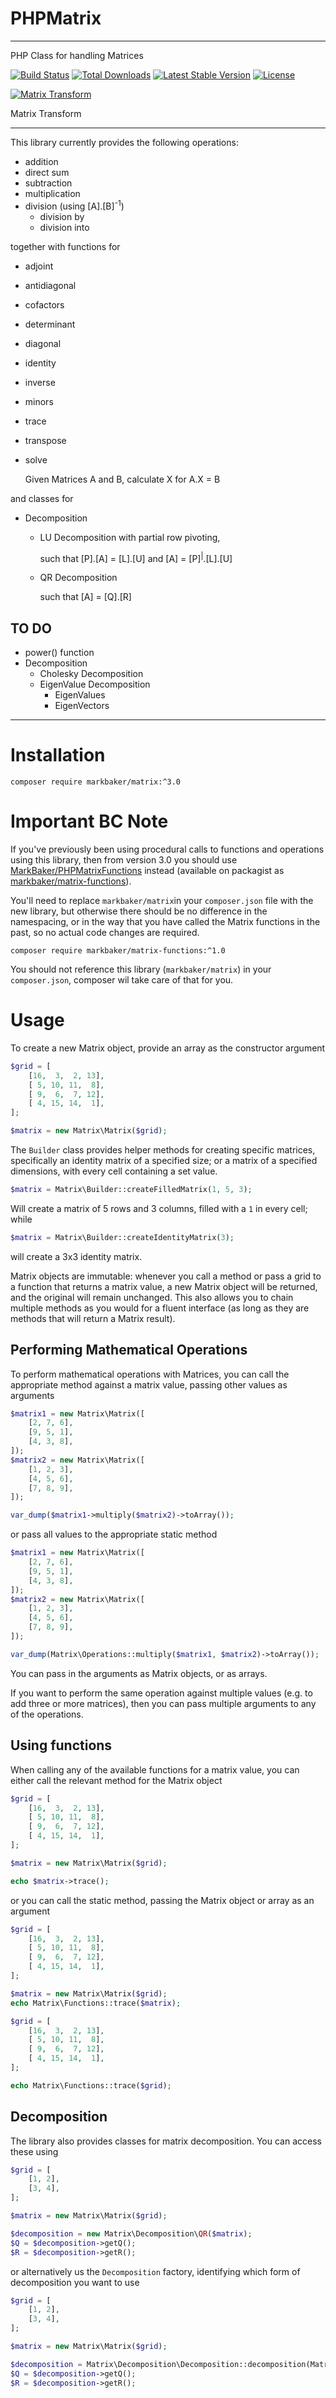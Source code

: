 PHPMatrix
==========

---

PHP Class for handling Matrices

[![Build Status](https://github.com/MarkBaker/PHPMatrix/workflows/main/badge.svg)](https://github.com/MarkBaker/PHPMatrix/actions)
[![Total Downloads](https://img.shields.io/packagist/dt/markbaker/matrix)](https://packagist.org/packages/markbaker/matrix)
[![Latest Stable Version](https://img.shields.io/github/v/release/MarkBaker/PHPMatrix)](https://packagist.org/packages/markbaker/matrix)
[![License](https://img.shields.io/github/license/MarkBaker/PHPMatrix)](https://packagist.org/packages/markbaker/matrix)


[![Matrix Transform](https://imgs.xkcd.com/comics/matrix_transform.png)](https://xkcd.com/184/)

Matrix Transform

---

This library currently provides the following operations:

 - addition
 - direct sum
 - subtraction
 - multiplication
 - division (using [A].[B]<sup>-1</sup>)
    - division by
    - division into

together with functions for

 - adjoint
 - antidiagonal
 - cofactors
 - determinant
 - diagonal
 - identity
 - inverse
 - minors
 - trace
 - transpose
 - solve

   Given Matrices A and B, calculate X for A.X = B

and classes for

 - Decomposition
   - LU Decomposition with partial row pivoting,

     such that [P].[A] = [L].[U] and [A] = [P]<sup>|</sup>.[L].[U]
   - QR Decomposition

     such that [A] = [Q].[R]

## TO DO

 - power() function
 - Decomposition
   - Cholesky Decomposition
   - EigenValue Decomposition
     - EigenValues
     - EigenVectors

---

# Installation

```shell
composer require markbaker/matrix:^3.0
```

# Important BC Note

If you've previously been using procedural calls to functions and operations using this library, then from version 3.0 you should use [MarkBaker/PHPMatrixFunctions](https://github.com/MarkBaker/PHPMatrixFunctions) instead (available on packagist as [markbaker/matrix-functions](https://packagist.org/packages/markbaker/matrix-functions)).

You'll need to replace `markbaker/matrix`in your `composer.json` file with the new library, but otherwise there should be no difference in the namespacing, or in the way that you have called the Matrix functions in the past, so no actual code changes are required.

```shell
composer require markbaker/matrix-functions:^1.0
```

You should not reference this library (`markbaker/matrix`) in your `composer.json`, composer wil take care of that for you.

# Usage

To create a new Matrix object, provide an array as the constructor argument

```php
$grid = [
    [16,  3,  2, 13],
    [ 5, 10, 11,  8],
    [ 9,  6,  7, 12],
    [ 4, 15, 14,  1],
];

$matrix = new Matrix\Matrix($grid);
```
The `Builder` class provides helper methods for creating specific matrices, specifically an identity matrix of a specified size; or a matrix of a specified dimensions, with every cell containing a set value.
```php
$matrix = Matrix\Builder::createFilledMatrix(1, 5, 3);
```
Will create a matrix of 5 rows and 3 columns, filled with a `1` in every cell; while
```php
$matrix = Matrix\Builder::createIdentityMatrix(3);
```
will create a 3x3 identity matrix.


Matrix objects are immutable: whenever you call a method or pass a grid to a function that returns a matrix value, a new Matrix object will be returned, and the original will remain unchanged. This also allows you to chain multiple methods as you would for a fluent interface (as long as they are methods that will return a Matrix result).

## Performing Mathematical Operations

To perform mathematical operations with Matrices, you can call the appropriate method against a matrix value, passing other values as arguments

```php
$matrix1 = new Matrix\Matrix([
    [2, 7, 6],
    [9, 5, 1],
    [4, 3, 8],
]);
$matrix2 = new Matrix\Matrix([
    [1, 2, 3],
    [4, 5, 6],
    [7, 8, 9],
]);

var_dump($matrix1->multiply($matrix2)->toArray());
```
or pass all values to the appropriate static method
```php
$matrix1 = new Matrix\Matrix([
    [2, 7, 6],
    [9, 5, 1],
    [4, 3, 8],
]);
$matrix2 = new Matrix\Matrix([
    [1, 2, 3],
    [4, 5, 6],
    [7, 8, 9],
]);

var_dump(Matrix\Operations::multiply($matrix1, $matrix2)->toArray());
```
You can pass in the arguments as Matrix objects, or as arrays.

If you want to perform the same operation against multiple values (e.g. to add three or more matrices), then you can pass multiple arguments to any of the operations.

## Using functions

When calling any of the available functions for a matrix value, you can either call the relevant method for the Matrix object
```php
$grid = [
    [16,  3,  2, 13],
    [ 5, 10, 11,  8],
    [ 9,  6,  7, 12],
    [ 4, 15, 14,  1],
];

$matrix = new Matrix\Matrix($grid);

echo $matrix->trace();
```
or you can call the static method, passing the Matrix object or array as an argument
```php
$grid = [
    [16,  3,  2, 13],
    [ 5, 10, 11,  8],
    [ 9,  6,  7, 12],
    [ 4, 15, 14,  1],
];

$matrix = new Matrix\Matrix($grid);
echo Matrix\Functions::trace($matrix);
```
```php
$grid = [
    [16,  3,  2, 13],
    [ 5, 10, 11,  8],
    [ 9,  6,  7, 12],
    [ 4, 15, 14,  1],
];

echo Matrix\Functions::trace($grid);
```

## Decomposition

The library also provides classes for matrix decomposition. You can access these using
```php
$grid = [
    [1, 2],
    [3, 4],
];

$matrix = new Matrix\Matrix($grid);

$decomposition = new Matrix\Decomposition\QR($matrix);
$Q = $decomposition->getQ();
$R = $decomposition->getR();
```

or alternatively us the `Decomposition` factory, identifying which form of decomposition you want to use
```php
$grid = [
    [1, 2],
    [3, 4],
];

$matrix = new Matrix\Matrix($grid);

$decomposition = Matrix\Decomposition\Decomposition::decomposition(Matrix\Decomposition\Decomposition::QR, $matrix);
$Q = $decomposition->getQ();
$R = $decomposition->getR();
```
